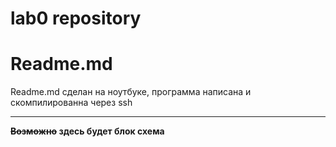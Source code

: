 # lab0 repository
# Readme.md
Readme.md сделан на ноутбуке, программа написана и скомпилированна через ssh
____
**~~Возможно~~ здесь будет блок схема**